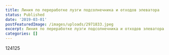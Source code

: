 ```yaml
---
title: Линия по переработке лузги подсолнечника и отходов элеватора
status: Published
date: '2019-03-01'
postFeaturedImage: /images/uploads/2971833.jpeg
excerpt: Линия по переработке лузги подсолнечника и отходов элеватора
categories: []
---
```

124125
